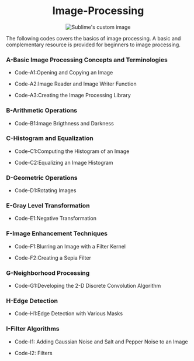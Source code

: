 <div align="center">

# Image-Processing
</div>

<p align="center">
  <img src="https://user-images.githubusercontent.com/60669304/107406865-fdb84b00-6b19-11eb-8170-79c25e8d0012.PNG" alt="Sublime's custom image"/>
</p>
The following codes covers the basics of image processing. A basic and complementary resource is provided for beginners to image processing.<br />

### A-Basic Image Processing Concepts and Terminologies

- Code-A1:Opening and Copying an Image

- Code-A2:Image Reader and Image Writer Function

- Code-A3:Creating the Image Processing Library

### B-Arithmetic Operations
- Code-B1:Image Brigthness and Darkness

### C-Histogram and Equalization
- Code-C1:Computing the Histogram of an Image

- Code-C2:Equalizing an Image Histogram
### D-Geometric Operations
- Code-D1:Rotating Images

### E-Gray Level Transformation
- Code-E1:Negative Transformation

### F-Image Enhancement Techniques
- Code-F1:Blurring an Image with a Filter Kernel

- Code-F2:Creating a Sepia Filter

### G-Neighborhood Processing
- Code-G1:Developing the 2-D Discrete Convolution Algorithm

### H-Edge Detection
- Code-H1:Edge Detection with Various Masks

### I-Filter Algorithms
- Code-I1: Adding Gaussian Noise and Salt and Pepper Noise to an Image

- Code-I2: Filters



